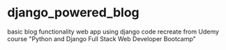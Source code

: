 # django_powered_blog
basic blog functionality web app using django
code recreate from Udemy course "Python and Django Full Stack Web Developer Bootcamp"

